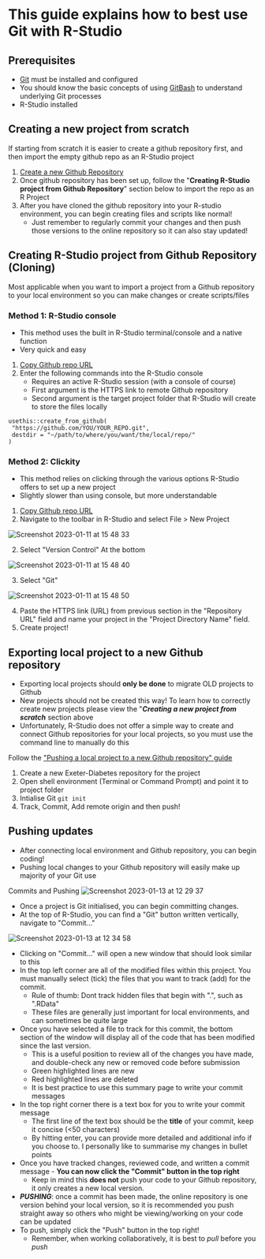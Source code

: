 # This guide explains how to best use Git with R-Studio

## Prerequisites
* [Git](https://github.com/Exeter-Diabetes/All-Github-Guides/blob/main/2-GithubConfig.md) must be installed and configured
* You should know the basic concepts of using [GitBash](https://github.com/Exeter-Diabetes/All-Github-Guides/blob/main/4-GitBash.md) to understand underlying Git processes
* R-Studio installed

## Creating a new project from scratch
If starting from scratch it is easier to create a github repository first, and then import the empty github repo as an R-Studio project

1. [Create a new Github Repository](https://github.com/Exeter-Diabetes/All-Github-Guides/blob/main/3-Repositories.md#creating-a-new-exeter-diabetes-github-repository)
2. Once github repository has been set up, follow the "**Creating R-Studio project from Github Repository**" section below to import the repo as an R Project
3. After you have cloned the github repository into your R-studio environment, you can begin creating files and scripts like normal!
   * Just remember to regularly commit your changes and then push those versions to the online repository so it can also stay updated!



## Creating R-Studio project from Github Repository (Cloning)
Most applicable when you want to import a project from a Github repository to your local environment so you can make changes or create scripts/files

### Method 1: R-Studio console
* This method uses the built in R-Studio terminal/console and a native function
* Very quick and easy

1. [Copy Github repo URL](https://github.com/Exeter-Diabetes/All-Github-Guides/blob/main/3-Repositories.md#cloning-a-github-repository-into-a-local-environment)
2. Enter the following commands into the R-Studio console
   * Requires an active R-Studio session (with a console of course)
   * First argument is the HTTPS link to remote Github repository
   * Second argument is the target project folder that R-Studio will create to store the files locally
 ```
 usethis::create_from_github(
  "https://github.com/YOU/YOUR_REPO.git",
  destdir = "~/path/to/where/you/want/the/local/repo/"
)
 ```


### Method 2: Clickity 
* This method relies on clicking through the various options R-Studio offers to set up a new project
* Slightly slower than using console, but more understandable 

1. [Copy Github repo URL](https://github.com/Exeter-Diabetes/All-Github-Guides/blob/main/3-Repositories.md#cloning-a-github-repository-into-a-local-environment)
2. Navigate to the toolbar in R-Studio and select File > New Project

![Screenshot 2023-01-11 at 15 48 33](https://user-images.githubusercontent.com/85688580/211852432-ca2fdb6a-64a2-4146-bb36-d12e278fddf1.png)

2. Select "Version Control" At the bottom

![Screenshot 2023-01-11 at 15 48 40](https://user-images.githubusercontent.com/85688580/211852809-9b4c2527-ac56-420e-9638-71800ba26d8a.png)

3. Select "Git"

![Screenshot 2023-01-11 at 15 48 50](https://user-images.githubusercontent.com/85688580/211852913-4b0460e4-52f3-4107-a512-5a1fe1696dd7.png)

4. Paste the HTTPS link (URL) from previous section in the "Repository URL" field and name your project in the "Project Directory Name" field.
5. Create project!

## Exporting local project to a new Github repository
* Exporting local projects should **only be done** to migrate OLD projects to Github
* New projects should not be created this way! To learn how to correctly create new projects please view the "**_Creating a new project from scratch_** section above
* Unfortunately, R-Studio does not offer a simple way to create and connect Github repositories for your local projects, so you must use the command line to manually do this

Follow the ["Pushing a local project to a new Github repository" guide](https://github.com/Exeter-Diabetes/All-Github-Guides/blob/main/3-Repositories.md#pushing-a-local-project-to-a-new-github-repository)
1. Create a new Exeter-Diabetes repository for the project
2. Open shell environment (Terminal or Command Prompt) and point it to project folder
3. Intialise Git ` git init `
4. Track, Commit, Add remote origin and then push!

## Pushing updates
* After connecting local environment and Github repository, you can begin coding!
* Pushing local changes to your Github repository will easily make up majority of your Git use

Commits and Pushing
![Screenshot 2023-01-13 at 12 29 37](https://user-images.githubusercontent.com/85688580/212321860-05cc701d-3aea-4eca-ad73-cd9432528155.png)
* Once a project is Git initialised, you can begin committing changes.
* At the top of R-Studio, you can find a "Git" button written vertically, navigate to "Commit..."

![Screenshot 2023-01-13 at 12 34 58](https://user-images.githubusercontent.com/85688580/212321802-8c0f3277-1642-491d-87cd-81fe17982cc5.png)
* Clicking on "Commit..." will open a new window that should look similar to this
* In the top left corner are all of the modified files within this project. You must manually select (tick) the files that you want to track (add) for the commit.
  * Rule of thumb: Dont track hidden files that begin with ".", such as ".RData"
  * These files are generally just important for local environments, and can sometimes be quite large
* Once you have selected a file to track for this commit, the bottom section of the window will display all of the code that has been modified since the last version.
  * This is a useful position to review all of the changes you have made, and double-check any new or removed code before submission
  * Green highlighted lines are new
  * Red highlighted lines are deleted
  * It is best practice to use this summary page to write your commit messages
 * In the top right corner there is a text box for you to write your commit message
   * The first line of the text box should be the **title** of your commit, keep it concise (<50 characters)
   * By hitting enter, you can provide more detailed and additional info if you choose to. I personally like to summarise my changes in bullet points
 * Once you have tracked changes, reviewed code, and written a commit message - **You can now click the "Commit" button in the top right**
   * Keep in mind this **does not** push your code to your Github repository, it only creates a new local version.
 * **_PUSHING_**: once a commit has been made, the online repository is one version behind your local version, so it is recommended you push straight away so others who might be viewing/working on your code can be updated
 * To push, simply click the "Push" button in the top right!
   * Remember, when working collaboratively, it is best to _pull_ before you _push_
 
 

